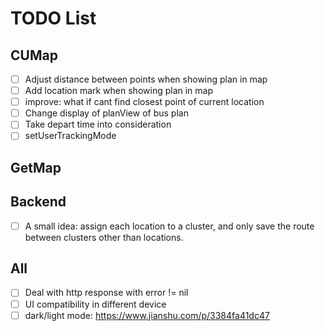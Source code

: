 # TODO List

## CUMap

- [ ] Adjust distance between points when showing plan in map
- [ ] Add location mark when showing plan in map
- [ ] improve: what if cant find closest point of current location
- [ ] Change display of planView of bus plan
- [ ] Take depart time into consideration
- [ ] setUserTrackingMode

## GetMap



## Backend

- [ ] A small idea: assign each location to a cluster, and only save the route between clusters other than locations.

## All

- [ ] Deal with http response with error != nil
- [ ] UI compatibility in different device
- [ ] dark/light mode: https://www.jianshu.com/p/3384fa41dc47
